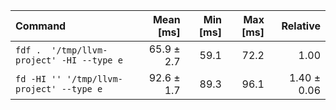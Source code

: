 | Command | Mean [ms] | Min [ms] | Max [ms] | Relative |
|:---|---:|---:|---:|---:|
| `fdf .  '/tmp/llvm-project' -HI --type e` | 65.9 ± 2.7 | 59.1 | 72.2 | 1.00 |
| `fd -HI '' '/tmp/llvm-project' --type e` | 92.6 ± 1.7 | 89.3 | 96.1 | 1.40 ± 0.06 |
